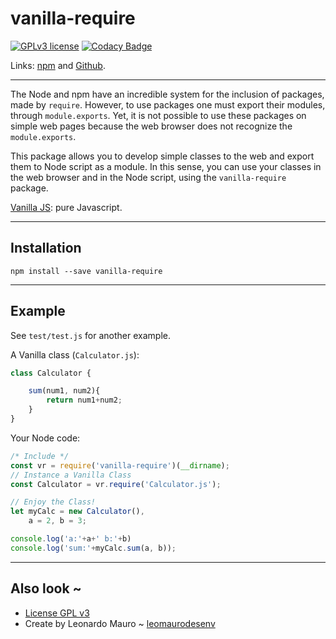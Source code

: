 # vanilla-require

[![GPLv3 license](https://img.shields.io/badge/License-GPLv3-blue.svg)](LICENSE.md)
[![Codacy Badge](https://api.codacy.com/project/badge/Grade/b577b1fd54e7442bb6adf61b1c5ffb7c)](https://www.codacy.com/app/leomaurodesenv/vanilla-require?utm_source=github.com&amp;utm_medium=referral&amp;utm_content=leomaurodesenv/vanilla-require&amp;utm_campaign=Badge_Grade)

Links: [npm](https://www.npmjs.com/package/vanilla-require) and [Github](https://github.com/leomaurodesenv/vanilla-require).   

---
The Node and npm have an incredible system for the inclusion of packages, made by `require`.
However, to use packages one must export their modules, through `module.exports`. Yet, it is not possible to use these packages on simple web pages because the web browser does not recognize the `module.exports`.  

This package allows you to develop simple classes to the web and export them to Node script as a module. In this sense, you can use your classes in the web browser and in the Node script, using the `vanilla-require` package.  

[Vanilla JS](http://vanilla-js.com/): pure Javascript.  

---
## Installation

```shell
npm install --save vanilla-require
```

---
## Example

See `test/test.js` for another example.   

A Vanilla class (`Calculator.js`):
```js
class Calculator {

    sum(num1, num2){
        return num1+num2;
    }
}
```
   
Your Node code:
```js
/* Include */
const vr = require('vanilla-require')(__dirname);
// Instance a Vanilla Class
const Calculator = vr.require('Calculator.js');

// Enjoy the Class!
let myCalc = new Calculator(),
    a = 2, b = 3;

console.log('a:'+a+' b:'+b)
console.log('sum:'+myCalc.sum(a, b));
```

---  
## Also look ~

-   [License GPL v3](LICENSE)
-   Create by Leonardo Mauro ~ [leomaurodesenv](https://github.com/leomaurodesenv/)
